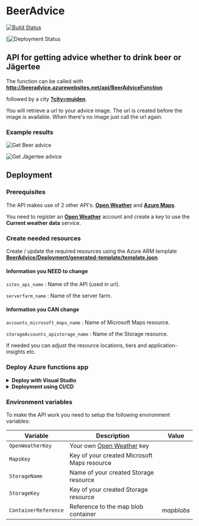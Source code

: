 # BeerAdvice

[![Build Status](https://dev.azure.com/560831/BeerAdvice/_apis/build/status/martinstork.BeerAdvice?branchName=master)](https://dev.azure.com/560831/BeerAdvice/_build/latest?definitionId=3&branchName=master)

[![Deployment Status](https://vsrm.dev.azure.com/560831/_apis/public/Release/badge/44509042-753a-44e0-b515-2a00e8989605/2/2)

## API for getting advice whether to drink beer or Jägertee

The function can be called with **http://beeradvice.azurewebsites.net/api/BeerAdviceFunction** 

followed by a city [**?city=muiden**](http://beeradvice.azurewebsites.net/api/BeerAdviceFunction?city=muiden).

You will retrieve a url to your advice image. The url is created before the image is available. When there's no image just call the url again.


### Example results

![Get Beer advice](https://i.imgur.com/zntmPLj.png)

![Get Jägertee advice](https://i.imgur.com/RIkD11W.png)


## Deployment

### Prerequisites
The API makes use of 2 other API's. [**Open Weather**](https://openweathermap.org) and [**Azure Maps**]("").

You need to register an [**Open Weather**](https://openweathermap.org) account and create a key to use the **Current weather data** service.


### Create needed resources
Create / update the required resources using the Azure ARM template [**BeerAdvice/Deployment/generated-template/template.json**](https://github.com/martinstork/BeerAdvice/blob/master/BeerAdvice/Deployment/generated-template/template.json). 


#### Information you NEED to change
`sites_api_name` : Name of the API (used in url).

`serverfarm_name` : Name of the server farm.


#### Information you CAN change
`accounts_microsoft_maps_name` : Name of Microsoft Maps resource.

`storageAccounts_apistorage_name` : Name of the Storage resource.

If needed you can adjust the resource locations, tiers and application-insights etc.

### Deploy Azure functions app
<details><summary><b>Deploy with Visual Studio</b></summary>
Sign in to the Microsoft account on which the resources are created and simply select publish to Azure.

Select the correct Azure App Service and you're done.

![Screenshot](https://i.imgur.com/rxiijEs.png)
</details>

<details><summary><b>Deployment using CI/CD</b></summary>
This repository is configured with a 
</details>

### Environment variables
To make the API work you need to setup the following environment variables:

| Variable | Description | Value |
| --- | --- | --- |
| `OpenWeatherKey` | Your own [Open Weather](https://openweathermap.org) key|
| `MapsKey` | Key of your created Microsoft Maps resource |
| `StorageName` | Name of your created Storage resource |
| `StorageKey` | Key of your created Storage resource | 
| `ContainerReference` | Reference to the map blob container | *mapblobs* |